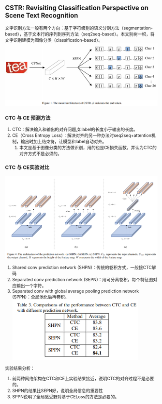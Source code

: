 ## CSTR: Revisiting Classification Perspective on Scene Text Recognition
文字识别方法一般有两个方向：基于字符级别的语义分割方法（segmentation-based），基于文本行的序列到序列方法（seq2seq-based）。本文别树一帜，将文字识别建模为图像分类（classification-based）。
![img.png](../img/CSTR.png)
### CTC 与 CE 预测方法
1. CTC：解决输入和输出的对齐问题,如label的长度小于输出的长度。
2. CE（Cross Entropy Loss）：解决对齐的另一种办法时seq2seq+attention机制，输出时加上结束符，让模型和label自动对齐。
    1. 本文是基于图像分类的方法做识别，用的也是CE损失函数，并认为CTC的对齐方式不是必须的。

### CTC 与 CE实验对比
![img.png](../img/CSTR2.png)
1. Shared conv prediction network (SHPN)：传统的卷积方式，一般接CTC解码
2. Separated conv prediction network (SEPN)：用可分离卷积，每个特征图对应输出一个字符。
3. Separated conv with global average pooling prediction network (SPPN)：全局池化后再卷积。
![img.png](../img/CSTR3.png)
   
实验结果分析：
1. 前两种网络架构在CTC和CE上实验结果接近，说明CTC的对齐过程不是必要的。
2. SHPN的结果比SEPN好，说明全局信息的重要性
3. SPPN说明了全局感受野对基于CELoss的方法是必要的。

